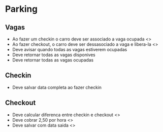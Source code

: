 # Parking

## Vagas

- Ao fazer um checkin o carro deve ser associado a vaga ocupada <>
- Ao fazer checkout, o carro deve ser dessasociado a vaga e libera-la <>
- Deve avisar quando todas as vagas estiverem ocupadas
- Deve retornar todas as vagas disponives
- Deve retornar todas as vagas ocupadas

## Checkin

- Deve salvar data completa ao fazer checkin 

## Checkout

- Deve calcular diferenca entre checkin e checkout <>
- Deve cobrar 2,50 por hora <>
- Deve salvar com data saida <>
